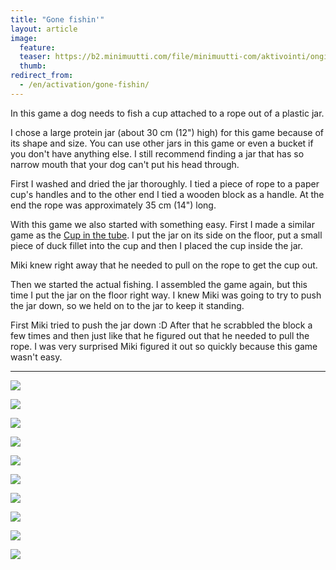 ```yaml
---
title: "Gone fishin'"
layout: article
image:
  feature:
  teaser: https://b2.minimuutti.com/file/minimuutti-com/aktivointi/onginta/DS15029-245px.jpg
  thumb:
redirect_from:
  - /en/activation/gone-fishin/
---
```


In this game a dog needs to fish a cup attached to a rope out of a plastic jar.

I chose a large protein jar (about 30 cm (12") high) for this game because of its shape and size. You can use other jars in this game or even a bucket if you don't have anything else. I still recommend finding a jar that has so narrow mouth that your dog can't put his head through.

First I washed and dried the jar thoroughly. I tied a piece of rope to a paper cup's handles and to the other end I tied a wooden block as a handle. At the end the rope was approximately 35 cm (14") long.

With this game we also started with something easy. First I made a similar game as the [Cup in the tube](/en/brain-games/cup-in-the-tube/). I put the jar on its side on the floor, put a small piece of duck fillet into the cup and then I placed the cup inside the jar.

Miki knew right away that he needed to pull on the rope to get the cup out.

Then we started the actual fishing. I assembled the game again, but this time I put the jar on the floor right way. I knew Miki was going to try to push the jar down, so we held on to the jar to keep it standing.

First Miki tried to push the jar down :D After that he scrabbled the block a few times and then just like that he figured out that he needed to pull the rope. I was very surprised Miki figured it out so quickly because this game wasn't easy.

---

![](https://b2.minimuutti.com/file/minimuutti-com/aktivointi/onginta/DS14851-800px.jpg)

![](https://b2.minimuutti.com/file/minimuutti-com/aktivointi/onginta/DS14853-800px.jpg)

![](https://b2.minimuutti.com/file/minimuutti-com/aktivointi/onginta/DS14856-800px.jpg)

![](https://b2.minimuutti.com/file/minimuutti-com/aktivointi/onginta/DS15029-800px.jpg)

![](https://b2.minimuutti.com/file/minimuutti-com/aktivointi/onginta/DS14881-800px.jpg)

![](https://b2.minimuutti.com/file/minimuutti-com/aktivointi/onginta/DS14965-800px.jpg)

![](https://b2.minimuutti.com/file/minimuutti-com/aktivointi/onginta/DS14972-800px.jpg)

![](https://b2.minimuutti.com/file/minimuutti-com/aktivointi/onginta/DS14929-800px.jpg)

![](https://b2.minimuutti.com/file/minimuutti-com/aktivointi/onginta/DS14944-800px.jpg)

![](https://b2.minimuutti.com/file/minimuutti-com/aktivointi/onginta/DS14945-800px.jpg)
